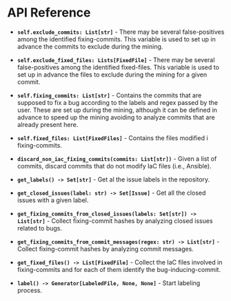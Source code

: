 # API Reference
   
*  **```self.exclude_commits: List[str]```**  - There may be several false-positives among the identified fixing-commits. 
This variable is used to set up in advance the commits to exclude during the mining.
   
*  **```self.exclude_fixed_files: Lists[FixedFile]```**  - There may be several false-positives among the identified fixed-files. 
This variable is used to set up in advance the files to exclude during the mining for a given commit.

*  **```self.fixing_commits: List[str]```**  - Contains the commits that are supposed to fix a bug according to the labels and regex passed by the user. 
   These are set up during the mining, although it can be defined in advance to speed up the mining avoiding to analyze commits that are already present here.

*  **```self.fixed_files: List[FixedFiles]```**  - Contains the files modified i fixing-commits.

*  **```discard_non_iac_fixing_commits(commits: List[str])```**  - Given a list of commits, discard commits that do not modify IaC files (i.e., Ansible).
*  **```get_labels() -> Set[str]```**  - Get al the issue labels in the repository.
*  **```get_closed_issues(label: str) -> Set[Issue]```**  - Get all the closed issues with a given label.
*  **```get_fixing_commits_from_closed_issues(labels: Set[str]) -> List[str]```**  - Collect fixing-commit hashes by analyzing closed issues related to bugs.
*  **```get_fixing_commits_from_commit_messages(regex: str) -> List[str]```**  - Collect fixing-commit hashes by analyzing commit messages.
*  **```get_fixed_files() -> List[FixedFile]```**  - Collect the IaC files involved in fixing-commits and for each of them identify the bug-inducing-commit.
*  **```label() -> Generator[LabeledFile, None, None]```**  - Start labeling process.
